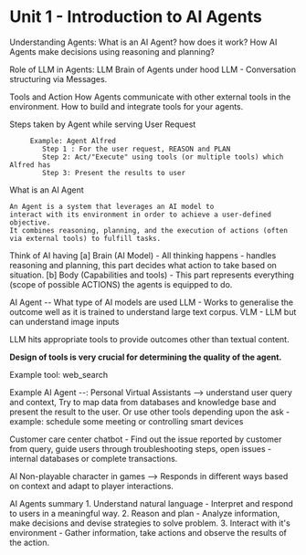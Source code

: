 # Unit 1 - Introduction to AI Agents

Understanding Agents:
    What is an AI Agent? how does it work?
    How AI Agents make decisions using reasoning and planning?

Role of LLM in Agents:
    LLM Brain of Agents under hood
    LLM - Conversation structuring via Messages.

Tools and Action
    How Agents communicate with other external tools in the environment.
    How to build and integrate tools for your agents.

Steps taken by Agent while serving User Request

         Example: Agent Alfred
            Step 1 : For the user request, REASON and PLAN
            Step 2: Act/"Execute" using tools (or multiple tools) which Alfred has
            Step 3: Present the results to user

What is an AI Agent

    An Agent is a system that leverages an AI model to
    interact with its environment in order to achieve a user-defined objective. 
    It combines reasoning, planning, and the execution of actions (often via external tools) to fulfill tasks.

Think of AI having
    [a] Brain (AI Model) - All thinking happens - handles reasoning and planning, this part decides what action to take based on situation.
    [b] Body (Capabilities and tools) - This part represents everything (scope of possible ACTIONS) the agents is equipped to do.

AI Agent -- What type of AI models are used
    LLM - Works to generalise the outcome well as it is trained to understand large text corpus.
    VLM - LLM but can understand image inputs

LLM hits appropriate tools to provide outcomes other than textual content.

**Design of tools is very crucial for determining the quality of the agent.**

Example tool: web_search

Example AI Agent --: Personal Virtual Assistants --> understand user query and context, Try to map data from databases and knowledge base and present the result to the user. Or use other tools depending upon the ask - example: schedule some meeting or controlling smart devices

Customer care center chatbot - Find out the issue reported by customer from query, guide users through troubleshooting steps, open issues - internal databases or complete transactions.

AI Non-playable character in games --> Responds in different ways based on context and adapt to player interactions.

AI Agents summary
    1. Understand natural language - Interpret and respond to users in a meaningful way.
    2. Reason and plan - Analyze information, make decisions and devise strategies to solve problem.
    3. Interact with it's environment - Gather information, take actions and observe the results of the action.
